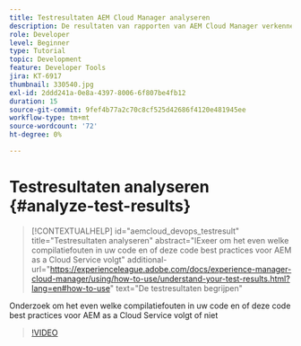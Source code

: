 ```yaml
---
title: Testresultaten AEM Cloud Manager analyseren
description: De resultaten van rapporten van AEM Cloud Manager verkennen en corrigeren
role: Developer
level: Beginner
type: Tutorial
topic: Development
feature: Developer Tools
jira: KT-6917
thumbnail: 330540.jpg
exl-id: 2ddd241a-0e8a-4397-8006-6f807be4fb12
duration: 15
source-git-commit: 9fef4b77a2c70c8cf525d42686f4120e481945ee
workflow-type: tm+mt
source-wordcount: '72'
ht-degree: 0%

---
```


# Testresultaten analyseren {#analyze-test-results}

>[!CONTEXTUALHELP]
>id="aemcloud_devops_testresult"
>title="Testresultaten analyseren"
>abstract="IExeer om het even welke compilatiefouten in uw code en of deze code best practices voor AEM as a Cloud Service volgt"
>additional-url="https://experienceleague.adobe.com/docs/experience-manager-cloud-manager/using/how-to-use/understand-your-test-results.html?lang=en#how-to-use" text="De testresultaten begrijpen"

Onderzoek om het even welke compilatiefouten in uw code en of deze code best practices voor AEM as a Cloud Service volgt of niet

>[!VIDEO](https://video.tv.adobe.com/v/330540?quality=12&learn=on)
